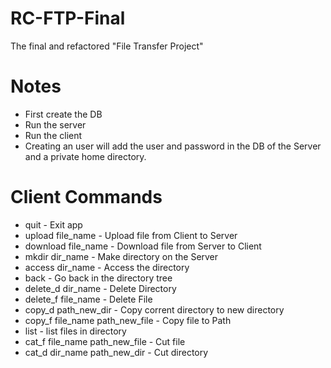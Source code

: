 # RC-FTP-Final
The final and refactored "File Transfer Project"

# Notes 
- First create the DB
- Run the server
- Run the client
- Creating an user will add the user and password in the DB of the Server and a private home directory. 

# Client Commands
- quit - Exit app
- upload file_name - Upload file from Client to Server
- download file_name - Download file from Server to Client
- mkdir dir_name - Make directory on the Server
- access dir_name - Access the directory 
- back - Go back in the directory tree
- delete_d dir_name - Delete Directory
- delete_f file_name - Delete File
- copy_d path_new_dir - Copy corrent directory to new directory
- copy_f file_name path_new_file - Copy file to Path
- list - list files in directory
- cat_f file_name path_new_file - Cut file
- cat_d dir_name path_new_dir - Cut directory
